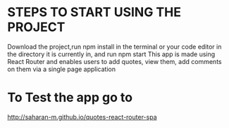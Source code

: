 # STEPS TO START USING THE PROJECT
 Download the project,run npm install in the terminal or your code editor in the directory it is currently in, and run npm start
 This app is made using React Router and enables users to add quotes, view them, add comments on them via a single page application
# To Test the app go to
  http://saharan-m.github.io/quotes-react-router-spa
